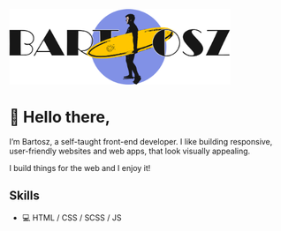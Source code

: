 
<!-- - 👀 I’m interested in ...
- 🌱 I’m currently learning ...
- 💞️ I’m looking to collaborate on ...
- 📫 How to reach me ... -->

<img src="https://github.com/dejotb/dejotb/blob/main/logo%20github.png" width="400" />

# 👋 Hello there,

I’m Bartosz, a self-taught front-end developer. I like building responsive, user-friendly websites and web apps, that look visually appealing.

I build things for the web and I enjoy it!

## Skills

- 💻 HTML / CSS / SCSS / JS

<!---
dejotb/dejotb is a ✨ special ✨ repository because its `README.md` (this file) appears on your GitHub profile.
You can click the Preview link to take a look at your changes.
--->


